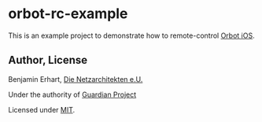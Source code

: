 # orbot-rc-example

This is an example project to demonstrate how to remote-control
[Orbot iOS](https://github.com/guardianproject/orbot-ios).

## Author, License

Benjamin Erhart, [Die Netzarchitekten e.U.](https://die.netzarchitekten.com)

Under the authority of [Guardian Project](https://guardianproject.info)

Licensed under [MIT](LICENSE).
